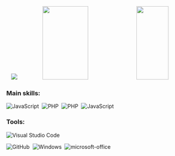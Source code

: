 
<div align="center">  
  <img  src="https://github.com/aziulll/aziulll/assets/108764279/82450997-42a6-41c0-a213-7be4c7497f17"/> 
  <img width="49%" height="195px" src="https://github-readme-stats.vercel.app/api?username=aziulll&show_icons=true&count_private=true&hide_border=true&title_color=b225e5&icon_color=b225e5&text_color=c9d1d9&bg_color=0d1117" /> 
  <img width="41%" height="195px" src="https://github-readme-stats.vercel.app/api/top-langs/?username=aziulll&layout=compact&hide_border=true&title_color=b225e5&text_color=c9d1d9&bg_color=0d1117" />
</div>

### Main skills:

![JavaScript](https://img.shields.io/badge/-JavaScript-0D1117?style=for-the-badge&logo=javascript&labelColor=0D1117&textColor=0D1117)&nbsp;
![PHP](https://img.shields.io/badge/-laravel-0D1117?style=for-the-badge&logo=laravel&labelColor=0D1117)&nbsp;
![PHP](https://img.shields.io/badge/-PHP-0D1117?style=for-the-badge&logo=php&labelColor=0D1117)&nbsp;
![JavaScript](https://img.shields.io/badge/-Vue-0D1117?style=for-the-badge&logo=vue&labelColor=0D1117)&nbsp;


### Tools:
![Visual Studio Code](https://img.shields.io/badge/-Visual%20Studio%20Code-0D1117?style=for-the-badge&logo=visual-studio-code&logoColor=007ACC&labelColor=0D1117)&nbsp;
<!-- ![Git](https://img.shields.io/badge/-Git-0D1117?style=for-the-badge&logo=git&labelColor=0D1117)&nbsp; -->
![GitHub](https://img.shields.io/badge/-GitHub-0D1117?style=for-the-badge&logo=github&labelColor=0D1117)&nbsp;
![Windows](https://img.shields.io/badge/-Windows-0D1117?style=for-the-badge&logo=windows&labelColor=0D1117)&nbsp;
![microsoft-office](https://img.shields.io/badge/-microsoft_office-0D1117?style=for-the-badge&logo=microsoft-office&labelColor=0D1117)&nbsp;



